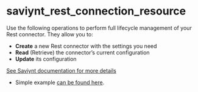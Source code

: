 # saviynt_rest_connection_resource

Use the following operations to perform full lifecycle management of your Rest connector. They allow you to:

- **Create** a new Rest connector with the settings you need  
- **Read** (Retrieve) the connector’s current configuration  
- **Update** its configuration

[See Saviynt documentation for more details](https://docs.saviyntcloud.com/bundle/WebEx-25/page/Content/Using-Classic-Integration-v2022x.htm)

- Simple example [can be found here](./resource.tf).
